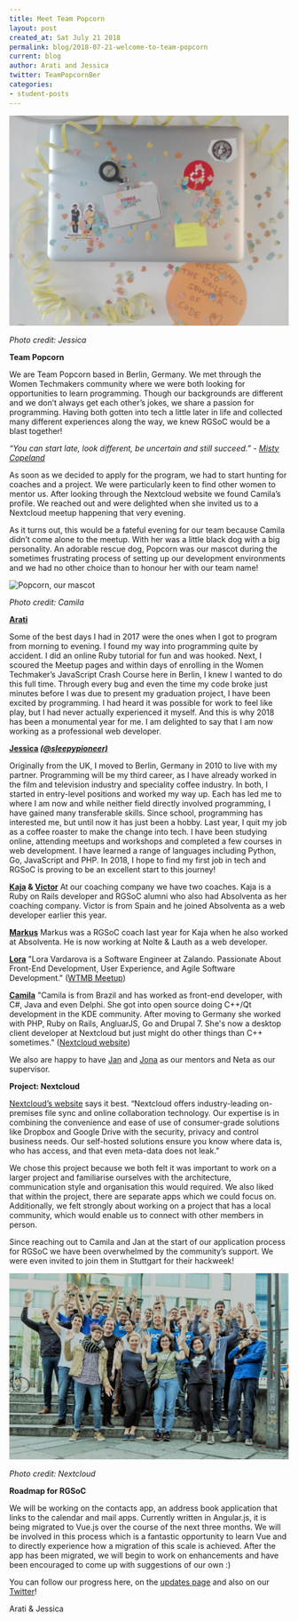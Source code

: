 ```yaml
---
title: Meet Team Popcorn
layout: post
created_at: Sat July 21 2018
permalink: blog/2018-07-21-welcome-to-team-popcorn
current: blog
author: Arati and Jessica
twitter: TeamPopcornBer
categories: 
- student-posts
---
```


![The warm welcome we recieved from our coaching company [Absolventa]](/img/blog/2018/welcome-teampopcorn.jpg)
<div class="image-credits"><em>Photo credit: Jessica</em></div>


**Team Popcorn**

We are Team Popcorn based in Berlin, Germany. We met through the Women Techmakers community where we were both looking for opportunities to learn programming. Though our backgrounds are different and we don’t always get each other’s jokes, we share a passion for programming. Having both gotten into tech a little later in life and collected many different experiences along the way, we knew RGSoC would be a blast together!

*“You can start late, look different, be uncertain and still succeed.”  - [Misty Copeland](https://twitter.com/mistyonpointe)*

As soon as we decided to apply for the program, we had to start hunting for coaches and a project. We were particularly keen to find other women to mentor us. After looking through the Nextcloud website we found Camila’s profile. We reached out and were delighted when she invited us to a Nextcloud meetup happening that very evening.

As it turns out, this would be a fateful evening for our team because Camila didn’t come alone to the meetup. With her was a little black dog with a big personality. An adorable rescue dog, Popcorn was our mascot during the sometimes frustrating process of setting up our development environments and we had no other choice than to honour her with our team name!

![Popcorn, our mascot](/img/blog/2018/popcorn-mascot-teampopcorn.jpg)
<div class="image-credits"><em>Photo credit: Camila</em></div>

**[Arati]()**

Some of the best days I had in 2017 were the ones when I got to program from morning to evening. I found my way into programming quite by accident. I did an online Ruby tutorial for fun and was hooked. Next, I scoured the Meetup pages and within days of enrolling in the Women Techmaker’s JavaScript Crash Course here in Berlin, I knew I wanted to do this full time. Through every bug and even the time my code broke just minutes before I was due to present my graduation project, I have been excited by programming. I had heard it was possible for work to feel like play, but I had never actually experienced it myself. And this is why 2018 has been a monumental year for me. I am delighted to say that I am now working as a professional web developer. 

**[Jessica]() *[(@sleepypioneer)](https://twitter.com/sleepypioneer)***

Originally from the UK, I moved to Berlin, Germany in 2010 to live with my partner. Programming will be my third career, as I have already worked in the film and television industry and speciality coffee industry. In both, I started in entry-level positions and worked my way up. Each has led me to where I am now and while neither field directly involved programming, I have gained many transferable skills. Since school, programming has interested me, but until now it has just been a hobby. Last year, I quit my job as a coffee roaster to make the change into tech. I have been studying online, attending meetups and workshops and completed a few courses in web development.
I have learned a range of languages including Python, Go, JavaScript and PHP. In 2018, I hope to find my first job in tech and RGSoC is proving to be an excellent start to this journey!

**[Kaja](https://github.com/kajatiger) & [Victor](https://github.com/elalemanyo)**
At our coaching company we have two coaches. Kaja is a Ruby on Rails developer and RGSoC alumni who also had Absolventa as her coaching company. Victor is from Spain and he joined Absolventa as a web developer earlier this year.

**[Markus](https://github.com/axlwaii)**
Markus was a RGSoC coach last year for Kaja when he also worked at Absolventa. He is now working at Nolte & Lauth as a web developer.

**[Lora](https://github.com/lorabv)**
"Lora Vardarova is a Software Engineer at Zalando. Passionate About Front-End Development, User Experience, and Agile Software Development." ([WTMB Meetup](https://www.meetup.com/Women-Techmakers-Berlin/events/246814497/))

**[Camila](https://github.com/camilasan)**
"Camila is from Brazil and has worked as front-end developer, with C#, Java and even Delphi. She got into open source doing C++/Qt development in the KDE community. After moving to Germany she worked with PHP, Ruby on Rails, AngluarJS, Go and Drupal 7. She's now a desktop client developer at Nextcloud but just might do other things than C++ sometimes." ([Nextcloud website](https://nextcloud.com/))

We also are happy to have [Jan](https://github.com/jancborchardt) and [Jona](https://github.com/jonatoni) as our mentors and Neta as our supervisor.


**Project: Nextcloud**

[Nextcloud’s website](https://nextcloud.com/) says it best. “Nextcloud offers industry-leading on-premises file sync and online collaboration technology. Our expertise is in combining the convenience and ease of use of consumer-grade solutions like Dropbox and Google Drive with the security, privacy and control business needs.
Our self-hosted solutions ensure you know where data is, who has access, and that even meta-data does not leak.”

We chose this project because we both felt it was important to work on a larger project and familiarise ourselves with the architecture, communication style and organisation this would required.  We also liked that within the project, there are separate apps which we could focus on. Additionally, we felt strongly about working on a project that has a local community, which would enable us to connect with other members in person.

Since reaching out to Camila and Jan at the start of our application process for RGSoC we have been overwhelmed by the community’s support. We were even invited to join them in Stuttgart for their hackweek!

![Nextcloud Hackweek](/img/blog/2018/nextcloud-hackweek-teampopcorn.jpeg)
<div class="image-credits"><em>Photo credit: Nextcloud</em></div>


**Roadmap for RGSoC**

We will be working on the contacts app, an address book application that links to the calendar and mail apps. Currently written in Angular.js, it is being migrated to Vue.js over the course of the next three months. We will be involved in this process which is a fantastic opportunity to learn Vue and to directly experience how a migration of this scale is achieved.
After the app has been migrated, we will begin to work on enhancements and have been encouraged to come up with suggestions of our own :)

You can follow our progress here, on the [updates page](https://teams.railsgirlssummerofcode.org/) and also on our [Twitter](https://twitter.com/TeamPopcornBer)!

Arati & Jessica







